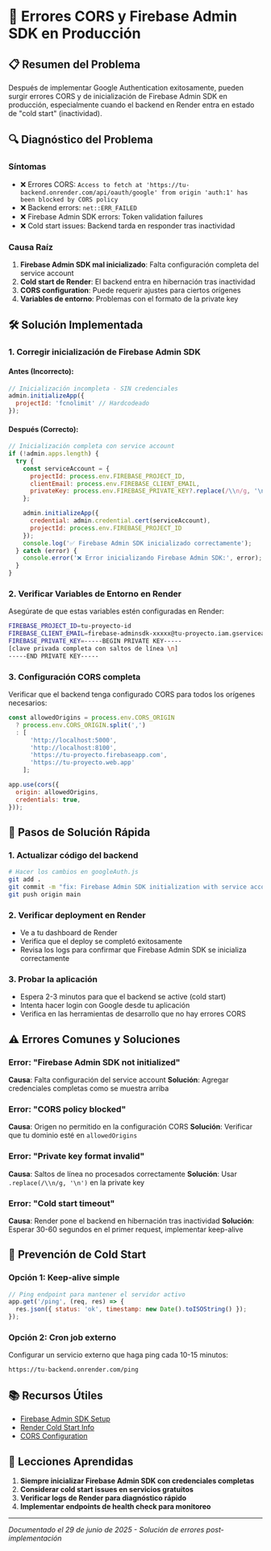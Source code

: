 # 🔧 Errores CORS y Firebase Admin SDK en Producción

## 📋 Resumen del Problema

Después de implementar Google Authentication exitosamente, pueden surgir errores CORS y de inicialización de Firebase Admin SDK en producción, especialmente cuando el backend en Render entra en estado de "cold start" (inactividad).

## 🔍 Diagnóstico del Problema

### Síntomas
- ❌ Errores CORS: `Access to fetch at 'https://tu-backend.onrender.com/api/oauth/google' from origin 'auth:1' has been blocked by CORS policy`
- ❌ Backend errors: `net::ERR_FAILED`
- ❌ Firebase Admin SDK errors: Token validation failures
- ❌ Cold start issues: Backend tarda en responder tras inactividad

### Causa Raíz
1. **Firebase Admin SDK mal inicializado**: Falta configuración completa del service account
2. **Cold start de Render**: El backend entra en hibernación tras inactividad
3. **CORS configuration**: Puede requerir ajustes para ciertos orígenes
4. **Variables de entorno**: Problemas con el formato de la private key

## 🛠️ Solución Implementada

### 1. Corregir inicialización de Firebase Admin SDK

#### Antes (Incorrecto):
```javascript
// Inicialización incompleta - SIN credenciales
admin.initializeApp({
  projectId: 'fcnolimit' // Hardcodeado
});
```

#### Después (Correcto):
```javascript
// Inicialización completa con service account
if (!admin.apps.length) {
  try {
    const serviceAccount = {
      projectId: process.env.FIREBASE_PROJECT_ID,
      clientEmail: process.env.FIREBASE_CLIENT_EMAIL,
      privateKey: process.env.FIREBASE_PRIVATE_KEY?.replace(/\\n/g, '\n')
    };

    admin.initializeApp({
      credential: admin.credential.cert(serviceAccount),
      projectId: process.env.FIREBASE_PROJECT_ID
    });
    console.log('✅ Firebase Admin SDK inicializado correctamente');
  } catch (error) {
    console.error('❌ Error inicializando Firebase Admin SDK:', error);
  }
}
```

### 2. Verificar Variables de Entorno en Render

Asegúrate de que estas variables estén configuradas en Render:

```bash
FIREBASE_PROJECT_ID=tu-proyecto-id
FIREBASE_CLIENT_EMAIL=firebase-adminsdk-xxxxx@tu-proyecto.iam.gserviceaccount.com
FIREBASE_PRIVATE_KEY=-----BEGIN PRIVATE KEY-----
[clave privada completa con saltos de línea \n]
-----END PRIVATE KEY-----
```

### 3. Configuración CORS completa

Verificar que el backend tenga configurado CORS para todos los orígenes necesarios:

```javascript
const allowedOrigins = process.env.CORS_ORIGIN
  ? process.env.CORS_ORIGIN.split(',')
  : [
      'http://localhost:5000',
      'http://localhost:8100',
      'https://tu-proyecto.firebaseapp.com',
      'https://tu-proyecto.web.app'
    ];

app.use(cors({
  origin: allowedOrigins,
  credentials: true,
}));
```

## 🔄 Pasos de Solución Rápida

### 1. Actualizar código del backend
```bash
# Hacer los cambios en googleAuth.js
git add .
git commit -m "fix: Firebase Admin SDK initialization with service account"
git push origin main
```

### 2. Verificar deployment en Render
- Ve a tu dashboard de Render
- Verifica que el deploy se completó exitosamente
- Revisa los logs para confirmar que Firebase Admin SDK se inicializa correctamente

### 3. Probar la aplicación
- Espera 2-3 minutos para que el backend se active (cold start)
- Intenta hacer login con Google desde tu aplicación
- Verifica en las herramientas de desarrollo que no hay errores CORS

## ⚠️ Errores Comunes y Soluciones

### Error: "Firebase Admin SDK not initialized"
**Causa**: Falta configuración del service account
**Solución**: Agregar credenciales completas como se muestra arriba

### Error: "CORS policy blocked"
**Causa**: Origen no permitido en la configuración CORS
**Solución**: Verificar que tu dominio esté en `allowedOrigins`

### Error: "Private key format invalid"
**Causa**: Saltos de línea no procesados correctamente
**Solución**: Usar `.replace(/\\n/g, '\n')` en la private key

### Error: "Cold start timeout"
**Causa**: Render pone el backend en hibernación tras inactividad
**Solución**: Esperar 30-60 segundos en el primer request, implementar keep-alive

## 🎯 Prevención de Cold Start

### Opción 1: Keep-alive simple
```javascript
// Ping endpoint para mantener el servidor activo
app.get('/ping', (req, res) => {
  res.json({ status: 'ok', timestamp: new Date().toISOString() });
});
```

### Opción 2: Cron job externo
Configurar un servicio externo que haga ping cada 10-15 minutos:
```
https://tu-backend.onrender.com/ping
```

## 📚 Recursos Útiles

- [Firebase Admin SDK Setup](https://firebase.google.com/docs/admin/setup)
- [Render Cold Start Info](https://render.com/docs/free#free-web-services)
- [CORS Configuration](https://developer.mozilla.org/en-US/docs/Web/HTTP/CORS)

## 🎯 Lecciones Aprendidas

1. **Siempre inicializar Firebase Admin SDK con credenciales completas**
2. **Considerar cold start issues en servicios gratuitos**
3. **Verificar logs de Render para diagnóstico rápido**
4. **Implementar endpoints de health check para monitoreo**

---

*Documentado el 29 de junio de 2025 - Solución de errores post-implementación*
